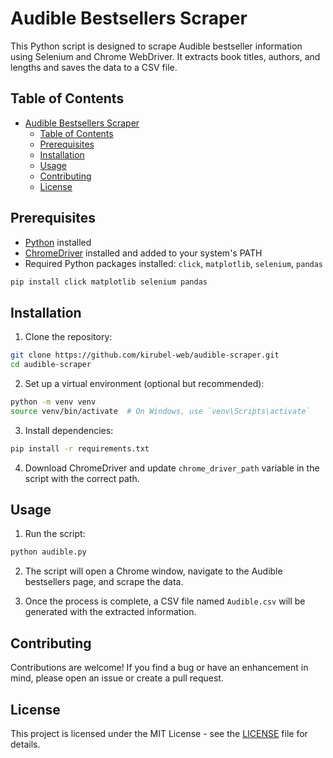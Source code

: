 # Audible Bestsellers Scraper

This Python script is designed to scrape Audible bestseller information using Selenium and Chrome WebDriver. It extracts book titles, authors, and lengths and saves the data to a CSV file.

## Table of Contents

- [Audible Bestsellers Scraper](#audible-bestsellers-scraper)
  - [Table of Contents](#table-of-contents)
  - [Prerequisites](#prerequisites)
  - [Installation](#installation)
  - [Usage](#usage)
  - [Contributing](#contributing)
  - [License](#license)

## Prerequisites

- [Python](https://www.python.org/downloads/) installed
- [ChromeDriver](https://sites.google.com/chromium.org/driver/) installed and added to your system's PATH
- Required Python packages installed: `click`, `matplotlib`, `selenium`, `pandas`

```bash
pip install click matplotlib selenium pandas
```

## Installation

1. Clone the repository:

```bash
git clone https://github.com/kirubel-web/audible-scraper.git
cd audible-scraper
```

2. Set up a virtual environment (optional but recommended):

```bash
python -m venv venv
source venv/bin/activate  # On Windows, use `venv\Scripts\activate`
```

3. Install dependencies:

```bash
pip install -r requirements.txt
```

4. Download ChromeDriver and update `chrome_driver_path` variable in the script with the correct path.

## Usage

1. Run the script:

```bash
python audible.py
```

2. The script will open a Chrome window, navigate to the Audible bestsellers page, and scrape the data.

3. Once the process is complete, a CSV file named `Audible.csv` will be generated with the extracted information.

## Contributing

Contributions are welcome! If you find a bug or have an enhancement in mind, please open an issue or create a pull request.

## License

This project is licensed under the MIT License - see the [LICENSE](LICENSE) file for details.

